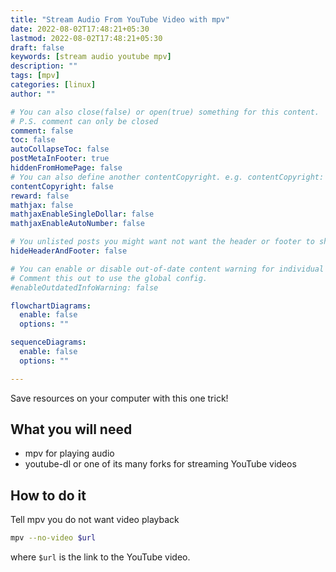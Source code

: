 ```yaml
---
title: "Stream Audio From YouTube Video with mpv"
date: 2022-08-02T17:48:21+05:30
lastmod: 2022-08-02T17:48:21+05:30
draft: false 
keywords: [stream audio youtube mpv]
description: ""
tags: [mpv]
categories: [linux]
author: ""

# You can also close(false) or open(true) something for this content.
# P.S. comment can only be closed
comment: false
toc: false
autoCollapseToc: false
postMetaInFooter: true
hiddenFromHomePage: false
# You can also define another contentCopyright. e.g. contentCopyright: "This is another copyright."
contentCopyright: false
reward: false
mathjax: false
mathjaxEnableSingleDollar: false
mathjaxEnableAutoNumber: false

# You unlisted posts you might want not want the header or footer to show
hideHeaderAndFooter: false

# You can enable or disable out-of-date content warning for individual post.
# Comment this out to use the global config.
#enableOutdatedInfoWarning: false

flowchartDiagrams:
  enable: false
  options: ""

sequenceDiagrams: 
  enable: false
  options: ""

---
```

Save resources on your computer with this one trick!
<!--more-->
## What you will need
- mpv for playing audio 
- youtube-dl or one of its many forks for streaming YouTube videos

## How to do it
Tell mpv you do not want video playback
```bash
mpv --no-video $url 
```
where `$url` is the link to the YouTube video.
